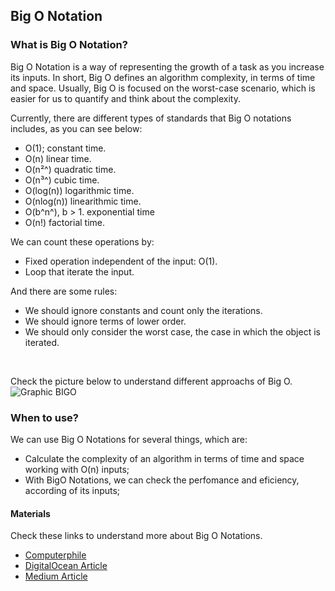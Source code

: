 ## Big O Notation

### What is Big O Notation?

Big O Notation is a way of representing the growth of a task as you increase
its inputs. In short, Big O defines an algorithm complexity, in terms
of time and space. Usually, Big O is focused on the worst-case scenario, which is easier for us to quantify and think about the complexity.

Currently, there are different types of standards that Big O notations includes, as you can see below:

- O(1); constant time.
- O(n) linear time.
- O(n²^) quadratic time.
- O(n³^) cubic time.
- O(log(n)) logarithmic time.
- O(nlog(n)) linearithmic time.
- O(b^n^), b > 1. exponential time
- O(n!) factorial time.

We can count these operations by:

- Fixed operation independent of the input: O(1).
- Loop that iterate the input.

And there are some rules:

- We should ignore constants and count only the iterations.
- We should ignore terms of lower order.
- We should only consider the worst case, the case in which the object is iterated.

<br>

Check the picture below to understand different approachs of Big O.
![Graphic BIGO](https://assets.digitalocean.com/articles/alligator/js/big-o-notation/o-complexity.png)

### When to use?

We can use Big O Notations for several things, which are:

- Calculate the complexity of an algorithm in terms of time and space working with O(n) inputs;
- With BigO Notations, we can check the perfomance and eficiency, according of its inputs;

#### Materials

Check these links to understand more about Big O Notations.

- [Computerphile](https://www.youtube.com/watch?v=kgBjXUE_Nwc)
- [DigitalOcean Article](https://www.digitalocean.com/community/tutorials/js-big-o-notation)
- [Medium Article](https://medium.com/@erichnyaga1/the-big-o-notation-in-typescript-7f0a0221969d)
